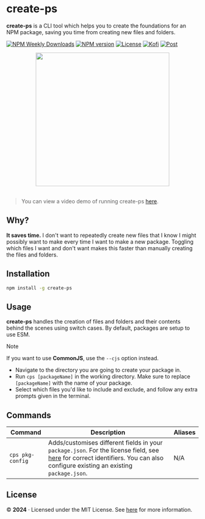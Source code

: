 # create-ps

**create-ps** is a CLI tool which helps you to create the foundations for an NPM package, saving you time from creating new files and folders.

[![NPM Weekly Downloads](https://img.shields.io/npm/dw/create-ps.svg?style=flat&colorA=black&colorB=blue)](https://npmjs.org/package/create-ps)
[![NPM version](https://img.shields.io/npm/v/create-ps.svg?style=flat&colorA=black)](https://www.npmjs.com/package/create-ps)
[![License](https://shields.io/github/license/inttter/create-ps?labelColor=black&colorB=blue)](https://github.com/inttter/create-ps/blob/master/LICENSE/)
[![Kofi](https://img.shields.io/badge/donate-kofi-f39f37?labelColor=black&colorB=blue)](https://ko-fi.com/intter)
[![Post](https://img.shields.io/badge/read-post-f39f37?labelColor=black&colorB=blue)](https://iinter.me/writing/creating-packages)


<div align="center">
  <img src="https://github.com/inttter/create-ps/assets/73017070/37438a9f-201a-4c56-a103-b5f40dd79043" width="350">
</div>

<br>

> You can view a video demo of running create-ps [here](http://files.iinter.me/r/create-ps_Demo.mp4).


## Why?

**It saves time.** I don't want to repeatedly create new files that I know I might possibly want to make every time I want to make a new package. Toggling which files I want and don't want makes this faster than manually creating the files and folders.

## Installation

```bash
npm install -g create-ps
```

## Usage

**create-ps** handles the creation of files and folders and their contents behind the scenes using switch cases. By default, packages are setup to use ESM.

> [!NOTE]
> If you want to use **CommonJS**, use the `--cjs` option instead.

* Navigate to the directory you are going to create your package in.
* Run `cps [packageName]` in the working directory. Make sure to replace `[packageName]` with the name of your package.
* Select which files you'd like to include and exclude, and follow any extra prompts given in the terminal.

## Commands

|   Command      |    Description    |     Aliases      | 
|----------|-----------|---------------------------|
`cps pkg-config` | Adds/customises different fields in your `package.json`. For the license field, see [here](https://spdx.org/licenses/) for correct identifiers. You can also configure existing an existing `package.json`. | N/A | 


## License

©️ **2024** · Licensed under the MIT License. See [here](https://github.com/inttter/create-ps/blob/main/LICENSE) for more information.